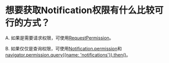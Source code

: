 # 想要获取Notification权限有什么比较可行的方式？

A. 如果是需要请求权限，可使用[RequestPermission](https://developer.mozilla.org/en-US/docs/Web/API/Notification/requestPermission)。

B. 如果仅仅是查询权限，可使用[Notification.permission](https://developer.mozilla.org/en-US/docs/Web/API/Notification/permission)和[navigator.permission.query\({name: 'notifications'}\).then\(\)](https://developer.mozilla.org/en-US/docs/Web/API/Permissions/query)。

